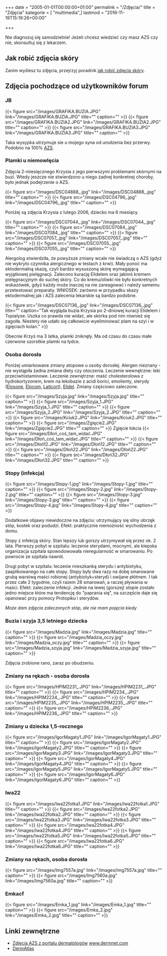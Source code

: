 +++
date = "2005-01-01T00:00:00+01:00"
permalink = "/Zdjęcia/"
title = "Zdjęcia"
kategorie = [ "multimedia",]
lastmod = "2016-11-19T15:19:26+00:00"

+++

Nie diagnozuj się samodzielnie! Jeżeli chcesz wiedzieć czy masz AZS czy nie, skonsultuj się z lekarzem.

## Jak robić zdjęcia skóry

Zanim wyślesz tu zdjęcia, przejrzyj poradnik [jak robić zdjęcia skóry](/atopedia/Jak_robić_zdjęcia_skóry "Co robić, czego nie robić, przykłady błędów i przykład dobrego zdjęcia").

## Zdjęcia pochodzące od użytkowników forum

### JB

{{< figure src="/images/GRAFIKA.BUZIA.JPG" link="/images/GRAFIKA.BUZIA.JPG" title="" caption="" >}}
{{< figure src="/images/GRAFIKA.BUZIA2.JPG" link="/images/GRAFIKA.BUZIA2.JPG" title="" caption="" >}}
{{< figure src="/images/GRAFIKA.BUZIA3.JPG" link="/images/GRAFIKA.BUZIA3.JPG" title="" caption="" >}}

Taka wysypka utrzymuje sie u mojego syna od urodzenia bez przerwy. Podobno na 100% [AZS](/atopedia/AZS).

### Plamki u niemowlęcia

Zdjęcia 2-miesięcznego Krzysia z jego pierwszymi problemami skórnymi na buzi. Wtedy jeszcze nie stwierdzono u niego żadnej konkretnej choroby, było jednak podejrzenie o AZS.

{{< figure src="/images/DSC04888_.jpg" link="/images/DSC04888_.jpg" title="" caption="" >}}
{{< figure src="/images/DSC04796_.jpg" link="/images/DSC04796_.jpg" title="" caption="" >}}

Poniżej są zdjęcia Krzysia z lutego 2006, dziecko ma 6 miesięcy.

{{< figure src="/images/DSC07044_.jpg" link="/images/DSC07044_.jpg" title="" caption="" >}}
{{< figure src="/images/DSC07084_.jpg" link="/images/DSC07084_.jpg" title="" caption="" >}}
{{< figure src="/images/DSC07057_.jpg" link="/images/DSC07057_.jpg" title="" caption="" >}}
{{< figure src="/images/DSC07055_.jpg" link="/images/DSC07055_.jpg" title="" caption="" >}}

Alergolog stwierdziła, że powyższe zmiany wcale nie świadczą o AZS (gdyż nie wykryto czynnika alergicznego w testach z krwi). Mały ponoć ma ektodermalną skazę, czyli bardzo wysuszoną skórę wymagającą wyjątkowej pielęgnacji. Zalecono kurację Elidelem oraz jakimś kremem pielęgnacyjnym do suchej skóry. Co do kremu/oliwki nie było konkretnych wskazówek, gdyż każdy może inaczej na nie zareagować i należy samemu przetestować preparaty. WNIOSEK: zarówno w przypadku skazy ektodermalnej jak i AZS zalecenia lekarskie są bardzo podobne.

{{< figure src="/images/DSC07136_.jpg" link="/images/DSC07136_.jpg" title="" caption="Tak wygląda buzia Krzysia po 2-dniowej kuracji Elidelem i Topialyse. Uszka co prawda nie widać, ale skórka pod nim również się zagoiła. Niestety nie udało się całkowicie wyeliminować plam na szyi i w zgięciach kolan." >}}

Obecnie Krzyś ma 3 latka, plamki zniknęły. Ma od czasu do czasu małe czerwone szorstkie plamki na łydce.

### Osoba dorosła

Poniżej umiarkowane zmiany atopowe u osoby dorosłej. Alergen nieznany - nie wystąpiła żadna zmiana diety czy otoczenia. Leczenie wewnętrzne: leki przeciwhistaminowe. Leczenie zewnętrzne: maść cholesterolowa z hydrokortyzonem, krem na lekobazie z acidi borici, emolienty, sterydy ([Elosone](/atopedia/Elosone), [Elocom](/atopedia/Elocom), [Laticort](/atopedia/Laticort)), [Elidel](/atopedia/Elidel). Zmiany częściowo zaleczone.

{{< figure src="/images/Szyja.jpg" link="/images/Szyja.jpg" title="" caption="" >}}
{{< figure src="/images/Szyja_1.JPG" link="/images/Szyja_1.JPG" title="" caption="" >}}
{{< figure src="/images/Szyja_2.JPG" link="/images/Szyja_2.JPG" title="" caption="" >}}
{{< figure src="/images/Kciuk2.JPG" link="/images/Kciuk2.JPG" title="" caption="" >}}
{{< figure src="/images/Zgięcie2.JPG" link="/images/Zgięcie2.JPG" title="" caption="" >}} Zgięcie łokcia {{< figure src="/images/Dłoń_coś_tam_widać.JPG" link="/images/Dłoń_coś_tam_widać.JPG" title="" caption="" >}}
{{< figure src="/images/Dłoń12.JPG" link="/images/Dłoń12.JPG" title="" caption="" >}}
{{< figure src="/images/Dłoń22.JPG" link="/images/Dłoń22.JPG" title="" caption="" >}}
{{< figure src="/images/Dłoń32.JPG" link="/images/Dłoń32.JPG" title="" caption="" >}}

### Stopy (infekcja)

{{< figure src="/images/Stopy-1.jpg" link="/images/Stopy-1.jpg" title="" caption="" >}}
{{< figure src="/images/Stopy-2.jpg" link="/images/Stopy-2.jpg" title="" caption="" >}}
{{< figure src="/images/Stopy-3.jpg" link="/images/Stopy-3.jpg" title="" caption="" >}}
{{< figure src="/images/Stopy-4.jpg" link="/images/Stopy-4.jpg" title="" caption="" >}}

Dodatkowe objawy niewidoczne na zdjęciu: utrzymujący się silny obrzęk stóp, kostek oraz podudzi. Efekt: praktycznie niemożność wychodzenia z domu.

Stopy z infekcją skóry. Stan lepszy lub gorszy utrzymywał się przez ok. 2 lata. Pierwszy pobyt w szpitalu: leczenie sterydami, mocnymi, ale kiepska organizacja szpitala spowodowowała nieregularność w smarowaniu. Po powrocie ze szpitala nawrót.

Drugi pobyt w szpitalu: leczenie mieszkanką sterydu i antybiotyku, zaaplikowanego na całe stopy. Stopy były dwa razy na dobę smarowane grubą warstwą maści robionej (antybiotyk+steryd) i owijane płótnem. I tak przez całe 2 tygodnie, czyli razem 28 smarowań, a raczej pływania w maści. Efekt: zaleczenie infekcji. Jednie na lewej (gorszej) stopie zostało jedno miejsce które ma tendencję do "paprania się", na szczęście daje się opanować przy pomocy Protopiku i sterydów.

*Może dam zdjęcia zaleczonych stóp, ale nie mam pojęcia kiedy*

### Buzia i szyja 3,5 letniego dziecka

{{< figure src="/images/Madzia.jpg" link="/images/Madzia.jpg" title="" caption="" >}}
{{< figure src="/images/Madzia_oczy.jpg" link="/images/Madzia_oczy.jpg" title="" caption="" >}}
{{< figure src="/images/Madzia_szyja.jpg" link="/images/Madzia_szyja.jpg" title="" caption="" >}}

Zdjęcia zrobione rano, zaraz po obudzeniu.

### Zmiany na rękach - osoba dorosła

{{< figure src="/images/HPIM2231_.JPG" link="/images/HPIM2231_.JPG" title="" caption="" >}}
{{< figure src="/images/HPIM2234_.JPG" link="/images/HPIM2234_.JPG" title="" caption="" >}}
{{< figure src="/images/HPIM2235_.JPG" link="/images/HPIM2235_.JPG" title="" caption="" >}}
{{< figure src="/images/HPIM2236_.JPG" link="/images/HPIM2236_.JPG" title="" caption="" >}}

### Zmiany u dziecka 1,5-rocznego

{{< figure src="/images/IgorMagaty1.JPG" link="/images/IgorMagaty1.JPG" title="" caption="" >}}
{{< figure src="/images/IgorMagaty2.JPG" link="/images/IgorMagaty2.JPG" title="" caption="" >}}
{{< figure src="/images/IgorMagaty3.JPG" link="/images/IgorMagaty3.JPG" title="" caption="" >}}
{{< figure src="/images/IgorMagaty4.JPG" link="/images/IgorMagaty4.JPG" title="" caption="" >}}
{{< figure src="/images/IgorMagaty5.JPG" link="/images/IgorMagaty5.JPG" title="" caption="" >}}
{{< figure src="/images/IgorMagaty6.JPG" link="/images/IgorMagaty6.JPG" title="" caption="" >}}

### Iwa22

{{< figure src="/images/Iwa22fotka1.JPG" link="/images/Iwa22fotka1.JPG" title="" caption="" >}}
{{< figure src="/images/Iwa22fotka2.JPG" link="/images/Iwa22fotka2.JPG" title="" caption="" >}}
{{< figure src="/images/Iwa22fotka3.JPG" link="/images/Iwa22fotka3.JPG" title="" caption="" >}}
{{< figure src="/images/Iwa22fotka4.JPG" link="/images/Iwa22fotka4.JPG" title="" caption="" >}}
{{< figure src="/images/Iwa22fotka5.JPG" link="/images/Iwa22fotka5.JPG" title="" caption="" >}}
{{< figure src="/images/Iwa22fotka6.JPG" link="/images/Iwa22fotka6.JPG" title="" caption="" >}}

### Zmiany na rękach, osoba dorosła

{{< figure src="/images/Img7557a.jpg" link="/images/Img7557a.jpg" title="" caption="" >}}
{{< figure src="/images/Img7560a.jpg" link="/images/Img7560a.jpg" title="" caption="" >}}

### Emkacf

{{< figure src="/images/Emka_1.jpg" link="/images/Emka_1.jpg" title="" caption="" >}}
{{< figure src="/images/Emka_2.jpg" link="/images/Emka_2.jpg" title="" caption="" >}}

## Linki zewnętrzne

-   [Zdjęcia AZS z portalu dermatologów](http://www.dermnet.com/moduleIndex.cfm?moduleID=2) www.dermnet.com
-   [DermAtlas](http://dermatlas.med.jhmi.edu/?search=diagnosis:%27eczema%20%28dermatitis,%20atopic%29%27)
